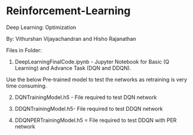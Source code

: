 # Reinforcement-Learning


Deep Learning: Optimization

By: Vithurshan Vijayachandran and Hisho Rajanathan



Files in Folder: 

1. DeepLearningFinalCode.ipynb - Jupyter Notebook for Basic (Q Learning) and Advance Task (DQN and DDQN).


Use the below Pre-trained model to test the networks as retraining is very time consuming.  

2. DQNTrainingModel.h5 - File required to test DQN network

3. DDQNTrainingModel.h5- File required to test DDQN network

4. DDQNPERTrainingModel.h5 = File required to test DDQN with PER network
